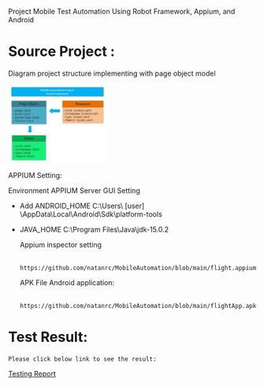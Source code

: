Project Mobile Test Automation Using Robot Framework, Appium, and Android

# Source Project :
Diagram project structure implementing with page object model

<img src="https://github.com/natanrc/MobileAutomation/blob/main/StructureRobot_framework.JPG" width="40%">
         
  APPIUM Setting:
         
  Environment APPIUM Server GUI Setting
  - Add ANDROID_HOME C:\Users\ [user] \AppData\Local\Android\Sdk\platform-tools
  - JAVA_HOME C:\Program Files\Java\jdk-15.0.2
  
    Appium inspector setting
    
         https://github.com/natanrc/MobileAutomation/blob/main/flight.appiumsession
   
    APK File Android application: 
    
         https://github.com/natanrc/MobileAutomation/blob/main/flightApp.apk
    
# Test Result:
    Please click below link to see the result:
   <a href="https://natanrc.github.io/MobileAutomation/report.html" target="_blank">Testing Report</a>
  

